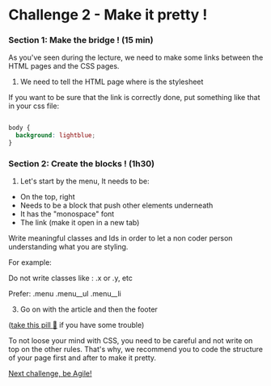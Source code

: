 Challenge 2 - Make it pretty !
================

### Section 1: Make the bridge ! (15 min)

As you've seen during the lecture, we need to make some links between the HTML pages and the CSS pages.

1. We need to tell the HTML page where is the stylesheet

If you want to be sure that the link is correctly done, put something like that in your css file:

```css

body {
  background: lightblue;
}

```

### Section 2: Create the blocks ! (1h30)

1. Let's start by the menu, It needs to be:
  - On the top, right
  - Needs to be a block that push other elements underneath
  - It has the "monospace" font
  - The link (make it open in a new tab)

Write meaningful classes and Ids in order to let a non coder person understanding what you are styling.

For example:

Do not write classes like :
  .x or .y, etc

Prefer:
  .menu .menu__ul .menu__li

3. Go on with the article and then the footer

([take this pill :pill:](https://github.com/makersacademy/course/blob/master/pills/css.md "Taster v1") if you have some trouble)

To not loose your mind with CSS, you need to be careful and not write on top on the other rules.
That's why, we recommend you to code the structure of your page first and after to make it pretty.

[Next challenge, be Agile!](https://github.com/makersacademy/taster2.0/blob/master/challenge_3.md "Challenge 3")
